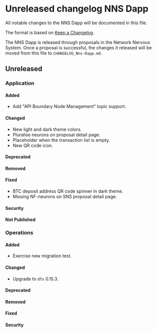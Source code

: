 # Unreleased changelog NNS Dapp

All notable changes to the NNS Dapp will be documented in this file.

The format is based on [Keep a Changelog](https://keepachangelog.com/en/1.0.0/).

The NNS Dapp is released through proposals in the Network Nervous System. Once a
proposal is successful, the changes it released will be moved from this file to
`CHANGELOG_Nns-Dapp.md`.

## Unreleased

### Application

#### Added

* Add "API Boundary Node Management" topic support.

#### Changed

* New light and dark theme colors.
* Pluralise neurons on proposal detail page.
* Placeholder when the transaction list is empty.
* New QR code icon.

#### Deprecated

#### Removed

#### Fixed

* BTC deposit address QR code spinner in dark theme.
* Missing NF-neurons on SNS proposal detail page.

#### Security

#### Not Published

### Operations

#### Added

- Exercise new migration test.

#### Changed

* Upgrade to `dfx` 0.15.3.

#### Deprecated

#### Removed

#### Fixed

#### Security
